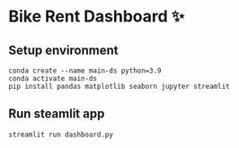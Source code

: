 # Bike Rent Dashboard ✨

## Setup environment
```
conda create --name main-ds python=3.9
conda activate main-ds
pip install pandas matplotlib seaborn jupyter streamlit
```

## Run steamlit app
```
streamlit run dashboard.py
```

